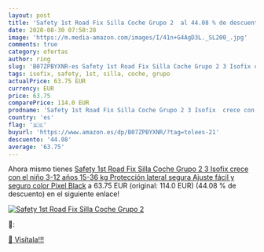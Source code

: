 ```yaml
---
layout: post
title: 'Safety 1st Road Fix Silla Coche Grupo 2  al 44.08 % de descuento'
date: 2020-08-30 07:50:28
image: 'https://m.media-amazon.com/images/I/41n+G4AgD3L._SL200_.jpg'
comments: true
category: ofertas
author: ring
slug: 'B07ZPBYXNR-es Safety 1st Road Fix Silla Coche Grupo 2 3 Isofix crece con...'
tags: isofix, safety, 1st, silla, coche, grupo
actualPrice: 63.75 EUR
currency: EUR
price: 63.75
comparePrice: 114.0 EUR
prodname: 'Safety 1st Road Fix Silla Coche Grupo 2 3 Isofix  crece con el niño 3-12 años  15-36 kg   Protección lateral segura  Ajuste fácil y seguro  color Pixel Black'
country: 'es'
flag: '🇪🇸'
buyurl: 'https://www.amazon.es/dp/B07ZPBYXNR/?tag=tolees-21'
descuento: '44.08'
average: '63.75'
---
```


Ahora mismo tienes [Safety 1st Road Fix Silla Coche Grupo 2 3 Isofix  crece con el niño 3-12 años  15-36 kg   Protección lateral segura  Ajuste fácil y seguro  color Pixel Black](https://www.amazon.es/dp/B07ZPBYXNR/?tag=tolees-21) a 63.75 EUR (original: 114.0 EUR) (44.08 %  de descuento) en el siguiente enlace!

[![Safety 1st Road Fix Silla Coche Grupo 2 ](https://m.media-amazon.com/images/I/41n+G4AgD3L._SL200_.jpg)](https://www.amazon.es/dp/B07ZPBYXNR/?tag=tolees-21)

🔎:


[🛒 Visítala!!!](https://www.amazon.es/dp/B07ZPBYXNR/?tag=tolees-21)
